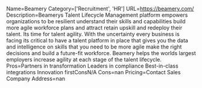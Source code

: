 Name=Beamery
Category=['Recruitment', 'HR']
URL=https://beamery.com/
Description=Beamerys Talent Lifecycle Management platform empowers organizations to be resilient understand their skills and capabilities build more agile workforce plans and attract retain upskill and redeploy their talent. Its time for talent agility. With the uncertainty every business is facing its critical to have a talent platform in place that gives you the data and intelligence on skills that you need to be more agile make the right decisions and build a future-fit workforce. Beamery helps the worlds largest employers increase agility at each stage of the talent lifecycle.
Pros=Partners in transformation Leaders in compliance Best-in-class integrations Innovation firstConsN/A
Cons=nan
Pricing=Contact Sales
Company Address=nan

